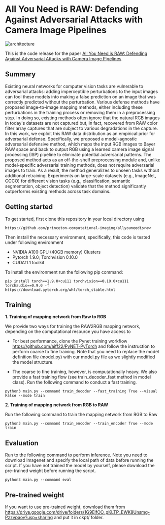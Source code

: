 # All You Need is RAW: Defending Against Adversarial Attacks with Camera Image Pipelines

![architecture](img/defense.png|width=100px)

This is the code release for the paper [All You Need is RAW: Defending Against Adversarial Attacks with Camera Image Pipelines](https://arxiv.org/pdf/2112.09219.pdf). 

## Summary
Existing neural networks for computer vision tasks are vulnerable to adversarial attacks: adding imperceptible perturbations to the input images can fool these models into making a false prediction on an image that was correctly predicted without the perturbation. Various defense methods have proposed image-to-image mapping methods, either including these perturbations in the training process or removing them in a preprocessing step. In doing so, existing methods often ignore that the natural RGB images in today's datasets are not captured but, in fact, recovered from RAW color filter array captures that are subject to various degradations in the capture. In this work, we exploit this RAW data distribution as an empirical prior for adversarial defense. Specifically, we proposed a model-agnostic adversarial defensive method, which maps the input RGB images to Bayer RAW space and back to output RGB using a learned camera image signal processing (ISP) pipeline to eliminate potential adversarial patterns. The proposed method acts as an off-the-shelf preprocessing module and, unlike model-specific adversarial training methods, does not require adversarial images to train. As a result, the method generalizes to unseen tasks without additional retraining. Experiments on large-scale datasets (e.g., ImageNet, COCO) for different vision tasks (e.g., classification, semantic segmentation, object detection) validate that the method significantly outperforms existing methods across task domains.

## Getting started
To get started, first clone this repository in your local directory using 

```
https://github.com/princeton-computational-imaging/allyouneedisraw
```

Then install the necessary environment, specifically, this code is tested under following environment

- NVIDIA A100 GPU (40GB memory) Clusters 
- Pytorch 1.9.0; Torchvision 0.10.0
- CUDA11.1 toolkit

To install the environment run the following pip command:

```
pip install torch==1.9.0+cu111 torchvision==0.10.0+cu111 torchaudio==0.9.0 -f https://download.pytorch.org/whl/torch_stable.html
```

## Training
**1. Training of mapping network from Raw to RGB**

We provide two ways for training the RAW2RGB mapping network, depending on the computational resource you have access to 

- For best performance, clone the Pynet training workflow https://github.com/aiff22/PyNET-PyTorch and follow the instruction to perform coarse to fine training. Note that you need to replace the model definition file (model.py) with our model.py file as we slightly modified the model structure. 

- The coarse to fine training, however, is computationally heavy. We also provide a fast training flow (see train_decoder_fast method in model class). Run the following command to conduct a fast training.

```
python3 main.py --command train_decoder --fast_training True --visual False --mode train

```

**2. Training of mapping network from RGB to RAW**

Run the following command to train the mapping network from RGB to Raw

```
python3 main.py --command train_encoder --train_encoder True --mode train

```
## Evaluation

Run to the following command to perform inference. Note you need to download Imagenet and specify the local path of data before running the script. If you have not trained the model by yourself, please download the pre-trained weight before running the script. 

```
python3 main.py --command eval

```

## Pre-trained weight

If you want to use pre-trained weight, download them from https://drive.google.com/drive/folders/1G9ElfOO_pKLTP_EWK8Unsmg-Pzzvpaoy?usp=sharing and put it in ckpt/ folder. 


